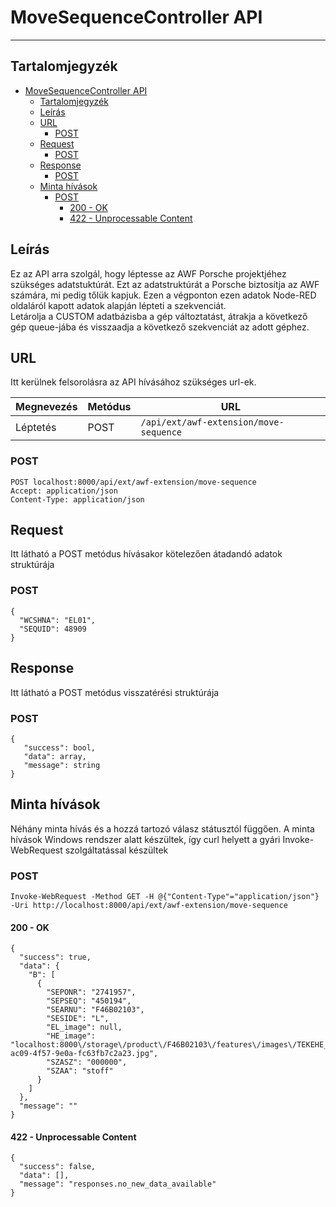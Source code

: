 # MoveSequenceController API
<hr>

## Tartalomjegyzék
<!-- TOC -->
* [MoveSequenceController API](#movesequencecontroller-api)
  * [Tartalomjegyzék](#tartalomjegyzék)
  * [Leírás](#leírás)
  * [URL](#url)
    * [POST](#post)
  * [Request](#request)
    * [POST](#post-1)
  * [Response](#response)
    * [POST](#post-2)
  * [Minta hívások](#minta-hívások)
    * [POST](#post-3)
      * [200 - OK](#200---ok)
      * [422 - Unprocessable Content](#422---unprocessable-content)
<!-- TOC -->

## Leírás
Ez az API arra szolgál, hogy léptesse az AWF Porsche projektjéhez szükséges adatstuktúrát. Ezt az adatstruktúrát a
Porsche biztosítja az AWF számára, mi pedig tőlük kapjuk. Ezen a végponton ezen adatok Node-RED oldaláról kapott adatok 
alapján lépteti a szekvenciát. <br />
Letárolja a CUSTOM adatbázisba a gép változtatást, átrakja a következő gép queue-jába és visszaadja a következő 
szekvenciát az adott géphez.  

## URL
Itt kerülnek felsorolásra az API hívásához szükséges url-ek.

| Megnevezés | Metódus | URL                                    |
|------------|---------|----------------------------------------|
| Léptetés   | POST    | `/api/ext/awf-extension/move-sequence` |


### POST
```
POST localhost:8000/api/ext/awf-extension/move-sequence
Accept: application/json
Content-Type: application/json
```

## Request
Itt látható a POST metódus hívásakor kötelezően átadandó adatok struktúrája

### POST
```
{
  "WCSHNA": "EL01",
  "SEQUID": 48909
}
```

## Response
Itt látható a POST metódus visszatérési struktúrája

### POST
```
{
   "success": bool,
   "data": array,
   "message": string
}
```

## Minta hívások
Néhány minta hívás és a hozzá tartozó válasz státusztól függően.
A minta hívások Windows rendszer alatt készültek, így curl helyett a gyári Invoke-WebRequest szolgáltatással készültek

### POST
`Invoke-WebRequest -Method GET -H @{"Content-Type"="application/json"} -Uri http://localhost:8000/api/ext/awf-extension/move-sequence`

#### 200 - OK
```
{
  "success": true,
  "data": {
    "B": [
      {
        "SEPONR": "2741957",
        "SEPSEQ": "450194",
        "SEARNU": "F46B02103",
        "SESIDE": "L",
        "EL_image": null,
        "HE_image": "localhost:8000\/storage\/product\/F46B02103\/features\/images\/TEKEHE_9b0b27e9-ac09-4f57-9e0a-fc63fb7c2a23.jpg",
        "SZASZ": "000000",
        "SZAA": "stoff"
      }
    ]
  },
  "message": ""
}
```

#### 422 - Unprocessable Content
```
{
  "success": false,
  "data": [],
  "message": "responses.no_new_data_available"
}
```
